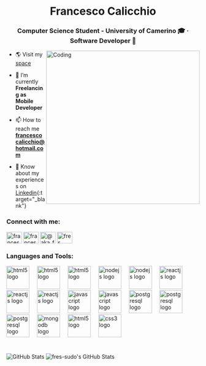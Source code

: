 <h1 align="center">Francesco Calicchio</h1>
<h3 align="center">Computer Science Student - University of Camerino 🎓 · Software Developer 📱</h3>
<img align="right" alt="Coding" width="400" src="https://media4.giphy.com/media/3o6fJ5z2bgCLBshZUA/giphy.gif">

- 🌎 Visit my <a href="https://fres.space" target="_blank">space</a>

- 🔭 I’m currently **Freelancing as Mobile Developer**

- 📫 How to reach me **francescocalicchio@hotmail.com**

- 📄 Know about my experiences on [Linkedin](https://www.linkedin.com/in/francesco-calicchio){:target="_blank"}

<h3 align="left">Connect with me:</h3>
<p align="left">
<a href="https://linkedin.com/in/francesco-calicchio-a3a1b3201" target="_blank"><img align="center" src="https://raw.githubusercontent.com/rahuldkjain/github-profile-readme-generator/master/src/images/icons/Social/linked-in-alt.svg" alt="francesco-calicchio-a3a1b3201" height="30" width="40" /></a>
<a href="https://fb.com/francesco.calicchio.73" target="_blank"><img align="center" src="https://raw.githubusercontent.com/rahuldkjain/github-profile-readme-generator/master/src/images/icons/Social/facebook.svg" alt="francesco.calicchio.73" height="30" width="40" /></a>
<a href="https://instagram.com/@aka_fres" target="_blank"><img align="center" src="https://raw.githubusercontent.com/rahuldkjain/github-profile-readme-generator/master/src/images/icons/Social/instagram.svg" alt="@aka_fres" height="30" width="40" /></a>
<a href="https://www.leetcode.com/fres" target="_blank"><img align="center" src="https://raw.githubusercontent.com/rahuldkjain/github-profile-readme-generator/master/src/images/icons/Social/leet-code.svg" alt="fres" height="30" width="40" /></a>
</p>

<h3 align="left">Languages and Tools:</h3>

<div align="left">
  <img src="https://skillicons.dev/icons?i=dart" height="60" alt="html5 logo"  />
  <img width="12" />
  <img src="https://skillicons.dev/icons?i=flutter" height="60" alt="html5 logo"  />
  <img width="12" />
  <img src="https://skillicons.dev/icons?i=java" height="60" alt="html5 logo"  />
  <img width="12" />
  <img src="https://skillicons.dev/icons?i=nodejs" height="60" alt="nodejs logo"  />
  <img width="12" />
  <img src="https://skillicons.dev/icons?i=bun" height="60" alt="nodejs logo"  />
  <img width="12" />
  <img src="https://skillicons.dev/icons?i=svelte" height="60" alt="reactjs logo"  />
  <img width="12" />
  <img src="https://skillicons.dev/icons?i=react" height="60" alt="reactjs logo"  />
  <img width="12" />
  <img src="https://skillicons.dev/icons?i=next" height="60" alt="reactjs logo"  />
  <img width="12" />
  <img src="https://skillicons.dev/icons?i=ts" height="60" alt="javascript logo"  />
  <img width="12" />
  <img src="https://skillicons.dev/icons?i=js" height="60" alt="javascript logo"  />
  <img width="12" />
  <img src="https://skillicons.dev/icons?i=postgres" height="60" alt="postgresql logo"  />
  <img width="12" />
  <img src="https://skillicons.dev/icons?i=redis" height="60" alt="postgresql logo"  />
  <img width="12" />
  <img src="https://skillicons.dev/icons?i=mysql" height="60" alt="postgresql logo"  />
  <img width="12" />
  <img src="https://skillicons.dev/icons?i=mongodb" height="60" alt="mongodb logo"  />
  <img width="12" />
  <img src="https://skillicons.dev/icons?i=html" height="60" alt="html5 logo"  />
  <img width="12" />
  <img src="https://skillicons.dev/icons?i=css" height="60" alt="css3 logo"  />
</div>


<h1 align="center"></h1>

![GitHub Stats](https://github-readme-stats.vercel.app/api/top-langs/?username=fres-sudo&theme=merko&show_icons=true&hide_border=true&layout=compact) 
<img src="https://github-readme-streak-stats.herokuapp.com/?user=fres-sudo&theme=merko&hide_border=true" alt="fres-sudo's GitHub Stats" />
